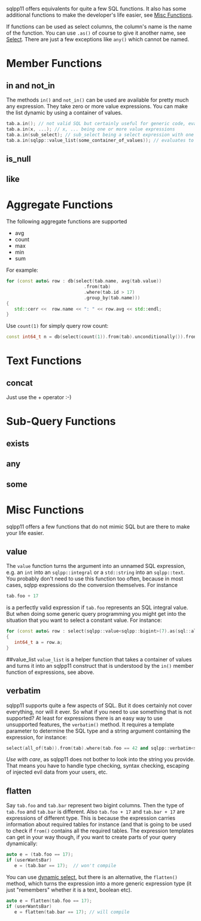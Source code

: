 sqlpp11 offers equivalents for quite a few SQL functions. It also has some additional functions to make the developer's life easier, see [Misc Functions](#Misc-Functions).

If functions can be used as select columns, the column's name is the name of the function. You can use `.as()` of course to give it another name, see [Select](Select.md). There are just a few exceptions like `any()` which cannot be named.

# Member Functions
## in and not_in
The methods `in()` and `not_in()` can be used are available for pretty much any expression. They take zero or more value expressions. You can make the list dynamic by using a container of values.

```C++
tab.a.in(); // not valid SQL but certainly useful for generic code, evaluates to a false expression (version 0.35 and later).
tab.a.in(x, ...); // x, ... being one or more value expressions
tab.a.in(sub_select); // sub_select being a select expression with one result column of appropriate type.
tab.a.in(sqlpp::value_list(some_container_of_values)); // evaluates to a false expression in case of an empty container
```

## is_null
## like

# Aggregate Functions
The following aggregate functions are supported
  * avg
  * count
  * max
  * min
  * sum

For example:
```C++
for (const auto& row : db(select(tab.name, avg(tab.value))
                             .from(tab)
                             .where(tab.id > 17)
                             .group_by(tab.name)))
{
   std::cerr <<  row.name << ": " << row.avg << std::endl;
}
```

Use `count(1)` for simply query row count:
```C++
const int64_t n = db(select(count(1)).from(tab).unconditionally()).front().count;
``` 

# Text Functions
## concat
Just use the + operator :-)

# Sub-Query Functions
## exists
## any
## some

# Misc Functions
sqlpp11 offers a few functions that do not mimic SQL but are there to make your life easier.

## value
The `value` function turns the argument into an unnamed SQL expression, e.g. an `int` into an `sqlpp::integral` or a `std::string` into an `sqlpp::text`. You probably don't need to use this function too often, because in most cases, sqlpp expressions do the conversion themselves. For instance
```C++
tab.foo + 17
```
is a perfectly valid expression if `tab.foo` represents an SQL integral value. But when doing some generic query programming you might get into the situation that you want to select a constant value. For instance:
```C++
for (const auto& row : select(sqlpp::value<sqlpp::bigint>(7).as(sql::alias::a)).from(tab)))
{
   int64_t a = row.a;
}
```

##value_list
`value_list` is a helper function that takes a container of values and turns it into an sqlpp11 construct that is understood by the `in()` member function of expressions, see above.

## verbatim
sqlpp11 supports quite a few aspects of SQL. But it does certainly not cover everything, nor will it ever. So what if you need to use something that is not supported? At least for expressions there is an easy way to use unsupported features, the `verbatim()` method. It requires a template parameter to determine the SQL type and a string argument containing the expression, for instance:
```C++
select(all_of(tab)).from(tab).where(tab.foo == 42 and sqlpp::verbatim<sqlpp::boolean>("mighty special feature"));
```
_Use with care_, as sqlpp11 does not bother to look into the string you provide. That means you have to handle type checking, syntax checking, escaping of injected evil data from your users, etc.

## flatten
Say `tab.foo` and `tab.bar` represent two bigint columns. Then the type of `tab.foo` and `tab.bar` is different. Also `tab.foo + 17` and `tab.bar + 17` are expressions of different type. This is because the expression carries information about required tables for instance (and that is going to be used to check if `from()` contains all the required tables.
The expression templates can get in your way though, if you want to create parts of your query dynamically:
```C++
auto e = (tab.foo == 17);
if (userWantsBar)
   e = (tab.bar == 17);  // won't compile
```
You can use [dynamic select](Dynamic-Select.md), but there is an alternative, the `flatten()` method, which turns the expression into a more generic expression type (it just "remembers" whether it is a text, boolean etc).
```C++
auto e = flatten(tab.foo == 17);
if (userWantsBar)
   e = flatten(tab.bar == 17); // will compile
```
